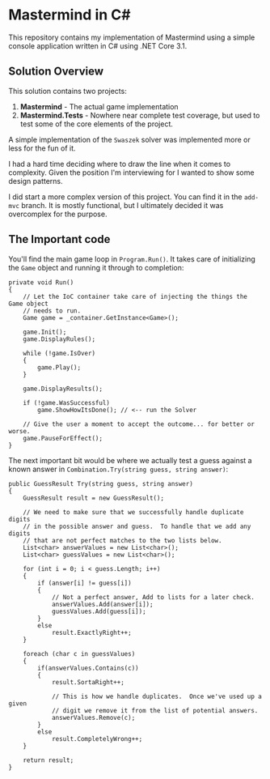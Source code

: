 # Mastermind in C# #
This repository contains my implementation of Mastermind using a simple console application written in C# using .NET Core 3.1.

## Solution Overview
This solution contains two projects:
1. **Mastermind** - The actual game implementation
2. **Mastermind.Tests** - Nowhere near complete test coverage, but used to test some of the core elements of the project.

A simple implementation of the `Swaszek` solver was implemented more or less for the fun of it.

I had a hard time deciding where to draw the line when it comes to complexity.  Given the position I'm interviewing for I wanted to show some design patterns.

I did start a more complex version of this project.  You can find it in the `add-mvc` branch.  It is mostly functional, but I ultimately decided it was overcomplex for the purpose.

## The Important code
You'll find the main game loop in `Program.Run()`.  It takes care of initializing the `Game` object and running it through to completion:
```
private void Run()
{
    // Let the IoC container take care of injecting the things the Game object
    // needs to run.
    Game game = _container.GetInstance<Game>();

    game.Init();
    game.DisplayRules();

    while (!game.IsOver)
    {
        game.Play();
    }

    game.DisplayResults();

    if (!game.WasSuccessful)
        game.ShowHowItsDone(); // <-- run the Solver

    // Give the user a moment to accept the outcome... for better or worse.
    game.PauseForEffect();
}
```
The next important bit would be where we actually test a guess against a known answer in `Combination.Try(string guess, string answer)`:
```
public GuessResult Try(string guess, string answer)
{
    GuessResult result = new GuessResult();

    // We need to make sure that we successfully handle duplicate digits
    // in the possible answer and guess.  To handle that we add any digits
    // that are not perfect matches to the two lists below.
    List<char> answerValues = new List<char>();
    List<char> guessValues = new List<char>();

    for (int i = 0; i < guess.Length; i++)
    {
        if (answer[i] != guess[i])
        {
            // Not a perfect answer, Add to lists for a later check.
            answerValues.Add(answer[i]);
            guessValues.Add(guess[i]);
        }
        else
            result.ExactlyRight++;
    }

    foreach (char c in guessValues)
    {
        if(answerValues.Contains(c))
        {
            result.SortaRight++;

            // This is how we handle duplicates.  Once we've used up a given
            // digit we remove it from the list of potential answers.
            answerValues.Remove(c);
        }
        else
            result.CompletelyWrong++;
    }

    return result;
}
```

